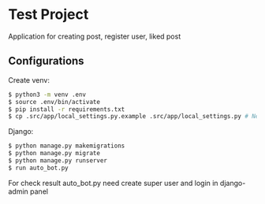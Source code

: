 # Test Project
Application for creating post, register user, liked post

## Configurations

Create venv:
```sh
$ python3 -m venv .env
$ source .env/bin/activate
$ pip install -r requirements.txt
$ cp .src/app/local_settings.py.example .src/app/local_settings.py # Need insert api your Api key for hunter and clearbit
```

Django:
```sh
$ python manage.py makemigrations
$ python manage.py migrate
$ python manage.py runserver
$ run auto_bot.py
```
For check result auto_bot.py need create super user and login in django-admin panel
